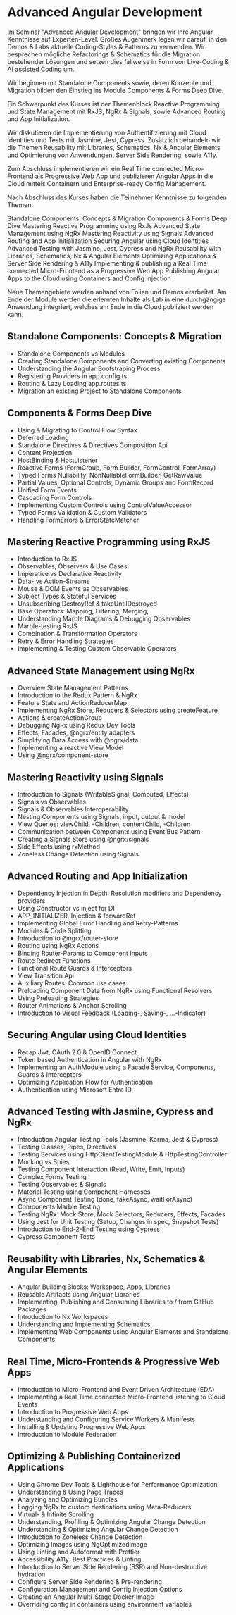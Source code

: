 # Advanced Angular Development

Im Seminar "Advanced Angular Development" bringen wir Ihre Angular Kenntnisse auf Experten-Level. Großes Augenmerk legen wir darauf, in den Demos & Labs aktuelle Coding-Styles & Patterns zu verwenden. Wir besprechen mögliche Refactorings & Schematics für die Migration bestehender Lösungen und setzen dies fallweise in Form von Live-Coding & AI assisted Coding um.

Wir beginnen mit Standalone Components sowie, deren Konzepte und Migration bilden den Einstieg ins Module Components & Forms Deep Dive. 

Ein Schwerpunkt des Kurses ist der Themenblock Reactive Programming und State Management mit RxJS, NgRx & Signals, sowie Advanced Routing und App Initialization. 

Wir diskutieren die Implementierung von Authentifizierung mit Cloud Identities und Tests mit Jasmine, Jest, Cypress. Zusätzlich behandeln wir die Themen Reusability mit Libraries, Schematics, Nx & Angular Elements und Optimierung von Anwendungen, Server Side Rendering, sowie A11y.

Zum Abschluss implementieren wir ein Real Time connected Micro-Frontend als Progressive Web App und publizieren Angular Apps in die Cloud mittels Containern und Enterprise-ready Config Management.

Nach Abschluss des Kurses haben die Teilnehmer Kenntnisse zu folgenden Themen:

Standalone Components: Concepts & Migration
Components & Forms Deep Dive
Mastering Reactive Programming using RxJs
Advanced State Management using NgRx
Mastering Reactivity using Signals
Advanced Routing and App Initialization
Securing Angular using Cloud Identities
Advanced Testing with Jasmine, Jest, Cypress and NgRx
Reusability with Libraries, Schematics, Nx & Angular Elements
Optimizing Applications & Server Side Rendering & A11y
Implementing & publishing a Real Time connected Micro-Frontend as a Progressive Web App
Publishing Angular Apps to the Cloud using Containers and Config Injection

Neue Themengebiete werden anhand von Folien und Demos erarbeitet. Am Ende der Module werden die erlernten Inhalte als Lab in eine durchgängige Anwendung integriert, welches am Ende in die Cloud publiziert werden kann. 

## Standalone Components: Concepts & Migration

- Standalone Components vs Modules
- Creating Standalone Components and Converting existing Components
- Understanding the Angular Bootstraping Process
- Registering Providers in app.config.ts
- Routing & Lazy Loading app.routes.ts
- Migration an existing Project to Standalone Components

## Components & Forms Deep Dive

- Using & Migrating to Control Flow Syntax
- Deferred Loading
- Standalone Directives & Directives Composition Api
- Content Projection 
- HostBinding & HostListener
- Reactive Forms (FormGroup, Form Builder, FormControl, FormArray)
- Typed Forms Nullability, NonNullableFormBuilder, GetRawValue
- Partial Values, Optional Controls, Dynamic Groups and FormRecord
- Unified Form Events
- Cascading Form Controls
- Implementing Custom Controls using ControlValueAccessor
- Typed Forms Validation & Custom Validators
- Handling FormErrors & ErrorStateMatcher

## Mastering Reactive Programming using RxJS

- Introduction to RxJS
- Observables, Observers & Use Cases
- Imperative vs Declarative Reactivity
- Data- vs Action-Streams
- Mouse & DOM Events as Observables
- Subject Types & Stateful Services
- Unsubscribing DestroyRef & takeUntilDestroyed
- Base Operators: Mapping, Filtering, Merging, 
- Understanding Marble Diagrams & Debugging Observables
- Marble-testing RxJS
- Combination & Transformation Operators
- Retry & Error Handling Strategies
- Implementing & Testing Custom Observable Operators

## Advanced State Management using NgRx

- Overview State Management Patterns
- Introduction to the Redux Pattern & NgRx
- Feature State and ActionReducerMap
- Implementing NgRx Store, Reducers & Selectors using createFeature
- Actions & createActionGroup
- Debugging NgRx using Redux Dev Tools
- Effects, Facades, @ngrx/entity adapters
- Simplifying Data Access with @ngrx/data
- Implementing a reactive View Model
- Using @ngrx/component-store

## Mastering Reactivity using Signals

- Introduction to Signals (WritableSignal, Computed, Effects)
- Signals vs Observables
- Signals & Observables Interoperability
- Nesting Components using Signals, input, output & model
- View Queries: viewChild, -Children, contentChild, -Children
- Communication between Components using Event Bus Pattern
- Creating a Signals Store using @ngrx/signals
- Side Effects using rxMethod
- Zoneless Change Detection using Signals

## Advanced Routing and App Initialization

- Dependency Injection in Depth: Resolution modifiers and Dependency providers
- Using Constructor vs inject for DI
- APP_INITIALIZER, Injection & forwardRef
- Implementing Global Error Handling and Retry-Patterns
- Modules & Code Splitting
- Introduction to @ngrx/router-store
- Routing using NgRx Actions
- Binding Router-Params to Component Inputs
- Route Redirect Functions
- Functional Route Guards & Interceptors
- View Transition Api
- Auxiliary Routes: Common use cases
- Preloading Component Data from NgRx using Functional Resolvers
- Using Preloading Strategies
- Router Animations & Anchor Scrolling
- Introduction to Visual Feedback (Loading-, Saving-, ...-Indicator)

## Securing Angular using Cloud Identities

- Recap Jwt, OAuth 2.0 & OpenID Connect
- Token based Authentication in Angular with NgRx
- Implementing an AuthModule using a Facade Service, Components, Guards & Interceptors
- Optimizing Application Flow for Authentication
- Authentication using Microsoft Entra ID

## Advanced Testing with Jasmine, Cypress and NgRx

- Introduction Angular Testing Tools (Jasmine, Karma, Jest & Cypress)
- Testing Classes, Pipes, Directives
- Testing Services using HttpClientTestingModule & HttpTestingController
- Mocking vs Spies
- Testing Component Interaction (Read, Write, Emit, Inputs)
- Complex Forms Testing
- Testing Observables & Signals
- Material Testing using Component Harnesses
- Async Component Testing (done, fakeAsync, waitForAsync)
- Components Marble Testing
- Testing NgRx: Mock Store, Mock Selectors, Reducers, Effects, Facades
- Using Jest for Unit Testing (Setup, Changes in spec, Snapshot Tests)
- Introduction to End-2-End Testing using Cypress
- Cypress Component Tests

## Reusability with Libraries, Nx, Schematics & Angular Elements

- Angular Building Blocks: Workspace, Apps, Libraries
- Reusable Artifacts using Angular Libraries
- Implementing, Publishing and Consuming Libraries to / from GitHub Packages
- Introduction to Nx Workspaces
- Understanding and Implementing Schematics
- Implementing Web Components using Angular Elements and Standalone Components

## Real Time, Micro-Frontends & Progressive Web Apps

- Introduction to Micro-Frontend and Event Driven Architecture (EDA)
- Implementing a Real Time connected Micro-Frontend listening to Cloud Events
- Introduction to Progressive Web Apps
- Understanding and Configuring Service Workers & Manifests
- Installing & Updating Progressive Web Apps
- Introduction to Module Federation

## Optimizing & Publishing Containerized Applications

- Using Chrome Dev Tools & Lighthouse for Performance Optimization
- Understanding & Using Page Traces
- Analyzing and Optimizing Bundles 
- Logging NgRx to custom destinations using Meta-Reducers 
- Virtual- & Infinite Scrolling
- Understanding, Profiling & Optimizing Angular Change Detection
- Understanding & Optimizing Angular Change Detection
- Introduction to Zoneless Change Detection
- Optimizing Images using NgOptimizedImage 
- Using Linting and Autoformat with Prettier
- Accessibility A11y: Best Practices & Linting
- Introduction to Server Side Rendering (SSR) and Non-destructive hydration
- Configure Server Side Rendering & Pre-rendering
- Configuration Management and Config Injection Options
- Creating an Angular Multi-Stage Docker Image
- Overriding config in containers using environment variables
